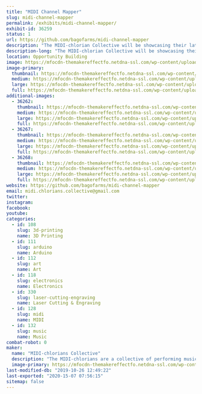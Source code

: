 ```yaml
---
title: "MIDI Channel Mapper"
slug: midi-channel-mapper
permalink: /exhibits/midi-channel-mapper/
exhibit-id: 36259
status: 1
url: https://github.com/bagofarms/midi-channel-mapper
description: "The MIDI-chlorian Collective will be showcasing their latest project:  the MIDI Channel Mapper.  This device allows you to map any input MIDI channel to any output MIDI channel with a user-friendly interface.  We will be sharing our experience creating it as well as demonstrating how it is used with real musical instruments."
description-long: "The MIDI-chlorian Collective will be showcasing their latest project:  the MIDI Channel Mapper.  This device allows you to map any input MIDI channel to any output MIDI channel with a user-friendly interface.  We will be sharing our experience creating it as well as demonstrating how it is used with real musical instruments.  The entire project (hardware and software) is open source, so we will also show you how to construct one yourself at home!"
location: Opportunity Building
image: https://mfocdn-themakereffectfo.netdna-ssl.com/wp-content/uploads/2019/08/IMG_20190724_110148-1024x768.jpg
image-primary:
  thumbnail: https://mfocdn-themakereffectfo.netdna-ssl.com/wp-content/uploads/2019/08/IMG_20190724_110148-150x150.jpg
  medium: https://mfocdn-themakereffectfo.netdna-ssl.com/wp-content/uploads/2019/08/IMG_20190724_110148-300x225.jpg
  large: https://mfocdn-themakereffectfo.netdna-ssl.com/wp-content/uploads/2019/08/IMG_20190724_110148-1024x768.jpg
  full: https://mfocdn-themakereffectfo.netdna-ssl.com/wp-content/uploads/2019/08/IMG_20190724_110148.jpg
additional-images:
  - 36262:
    thumbnail: https://mfocdn-themakereffectfo.netdna-ssl.com/wp-content/uploads/2019/08/midi_channel_mapper_2-2-150x150.png
    medium: https://mfocdn-themakereffectfo.netdna-ssl.com/wp-content/uploads/2019/08/midi_channel_mapper_2-2-300x199.png
    large: https://mfocdn-themakereffectfo.netdna-ssl.com/wp-content/uploads/2019/08/midi_channel_mapper_2-2-1024x678.png
    full: https://mfocdn-themakereffectfo.netdna-ssl.com/wp-content/uploads/2019/08/midi_channel_mapper_2-2.png
  - 36267:
    thumbnail: https://mfocdn-themakereffectfo.netdna-ssl.com/wp-content/uploads/2019/08/IMG_20190530_125223-150x150.jpg
    medium: https://mfocdn-themakereffectfo.netdna-ssl.com/wp-content/uploads/2019/08/IMG_20190530_125223-300x225.jpg
    large: https://mfocdn-themakereffectfo.netdna-ssl.com/wp-content/uploads/2019/08/IMG_20190530_125223-1024x768.jpg
    full: https://mfocdn-themakereffectfo.netdna-ssl.com/wp-content/uploads/2019/08/IMG_20190530_125223.jpg
  - 36268:
    thumbnail: https://mfocdn-themakereffectfo.netdna-ssl.com/wp-content/uploads/2019/08/IMG_20190725_152039-150x150.jpg
    medium: https://mfocdn-themakereffectfo.netdna-ssl.com/wp-content/uploads/2019/08/IMG_20190725_152039-300x225.jpg
    large: https://mfocdn-themakereffectfo.netdna-ssl.com/wp-content/uploads/2019/08/IMG_20190725_152039-1024x768.jpg
    full: https://mfocdn-themakereffectfo.netdna-ssl.com/wp-content/uploads/2019/08/IMG_20190725_152039.jpg
website: https://github.com/bagofarms/midi-channel-mapper
email: midi.chlorians.collective@gmail.com
twitter: 
instagram: 
facebook: 
youtube: 
categories:
  - id: 108
    slug: 3d-printing
    name: 3D Printing
  - id: 111
    slug: arduino
    name: Arduino
  - id: 112
    slug: art
    name: Art
  - id: 118
    slug: electronics
    name: Electronics
  - id: 330
    slug: laser-cutting-engraving
    name: Laser Cutting & Engraving
  - id: 128
    slug: midi
    name: MIDI
  - id: 132
    slug: music
    name: Music
combat-robot: 0
maker:
  name: "MIDI-chlorians Collective"
  description: "The MIDI-chlorians are a collective of performing musicians and engineers. We make solutions to musical problems using common tools like Arduinos and Rapsberry Pis and share them with the maker community."
  image-primary: https://mfocdn-themakereffectfo.netdna-ssl.com/wp-content/uploads/2019/08/midi_channel_mapper_2-300x199.png
last-modified-db: "2019-10-26 12:49:22"
last-exported: "2020-15-07 07:56:15"
sitemap: false
---
```

